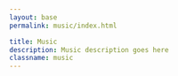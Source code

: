 ```yaml
---
layout: base
permalink: music/index.html

title: Music
description: Music description goes here
classname: music
---
```

<!-- Faithfully - Journey -->
<audio-player embed="OMD8hBsA-RI"></audio-player>

<!-- Rock With You - Michael Jackson -->
<audio-player embed="5X-Mrc2l1d0"></audio-player>

<!-- Crazy In Love - Beyoncé ft. Jay Z -->
<audio-player embed="ViwtNLUqkMY"></audio-player>